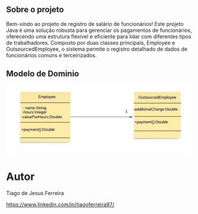 ## Sobre o projeto
Bem-vindo ao projeto de registro de salário de funcionários! Este projeto Java é uma solução robusta para gerenciar os pagamentos de funcionários, oferecendo uma estrutura flexível e eficiente para lidar com diferentes tipos de trabalhadores. Composto por duas classes principais, Employee e OutsourcedEmployee, o sistema permite o registro detalhado de dados de funcionários comuns e terceirizados.

## Modelo de Dominio
![Modelo Conceitual](https://github.com/TiagoFerreirago/arqwork/blob/main/employee.jpeg)


# Autor

Tiago de Jesus Ferreira

https://www.linkedin.com/in/tiagoferreira97/
